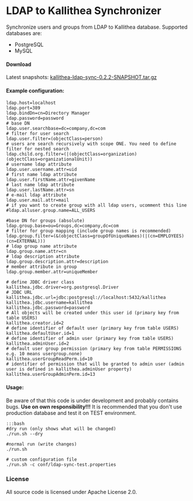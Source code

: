 # LDAP to Kallithea Synchronizer

Synchronize users and groups from LDAP to Kallithea database. Supported databases are:

*    PostgreSQL
*    MySQL

#### Download

Latest snapshots: [kallithea-ldap-sync-0.2.2-SNAPSHOT.tar.gz](https://bitbucket.org/hlavki/kallithea-ldap-sync/downloads/kallithea-ldap-sync-0.2.2-SNAPSHOT.tar.gz)

#### Example configuration:

    ldap.host=localhost
    ldap.port=389
    ldap.bindDn=cn=Directory Manager
    ldap.password=password
    # base DN
    ldap.user.searchbase=dc=company,dc=com
    # filter for user search
    ldap.user.filter=(objectClass=person)
    # users are search recursively with scope ONE. You need to define filter for nested search
    ldap.child.org.filter=(|(objectClass=organization)(objectClass=organizationalUnit))
    # username ldap attribute
    ldap.user.username.attr=uid
    # first name ldap attribute
    ldap.user.firstName.attr=givenName
    # last name ldap attribute
    ldap.user.lastName.attr=sn
    # e-mail ldap attribute
    ldap.user.mail.attr=mail
    # if you want to create group with all ldap users, ucomment this line
    #ldap.alluser.group.name=ALL_USERS

    #base DN for groups (absolute)
    ldap.group.base=ou=Groups,dc=company,dc=com
    # filter for group mapping (include group names is recommended)
    ldap.group.filter=(&(objectClass=groupOfUniqueNames)(|(cn=EMPLOYEES)(cn=EXTERNAL)))
    # ldap group name attribute
    ldap.group.name.attr=cn
    # ldap description attribute
    ldap.group.description.attr=description
    # member attribute in group
    ldap.group.member.attr=uniqueMember

    # define JDBC driver class
    kallithea.jdbc.driver=org.postgresql.Driver
    # JDBC URL
    kallithea.jdbc.url=jdbc:postgresql://localhost:5432/kallithea
    kallithea.jdbc.username=kallithea
    kallithea.jdbc.password=password
    # All objects will be created under this user id (primary key from table USERS)
    kallithea.creator.id=2
    # define identifier of default user (primary key from table USERS)
    kallithea.defaultUser.id=1
    # define identifier of admin user (primary key from table USERS)
    kallithea.adminUser.id=2
    # default user group permission (primary key from table PERMISSIONS e.g. 10 means usergroup.none)
    kallithea.userGroupReadPerm.id=10
    # identifier of permission that will be granted to admin user (admin user is defined in kallithea.adminUser property)
    kallithea.userGroupAdminPerm.id=13


#### Usage:
Be aware of that this code is under development and probably contains bugs. **Use on own responsibility!!!**
It is recommended that you don't use production database and test it on TEST environment.

    :::bash
    #dry run (only shows what will be changed)
    ./run.sh --dry

    #normal run (write changes)
    ./run.sh

    # custom configuration file
    ./run.sh -c conf/ldap-sync-test.properties

### License

All source code is licensed under Apache License 2.0.
